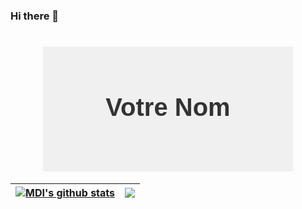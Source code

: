 ### Hi there 👋
<h1 align="center">
  <svg xmlns="http://www.w3.org/2000/svg" viewBox="0 0 400 200" width="400" height="200">
  <!-- Définir un fond stylé -->
  <rect x="0" y="0" width="400" height="200" fill="#f0f0f0" />
  
  <!-- Afficher votre nom -->
  <text x="50%" y="50%" dominant-baseline="middle" text-anchor="middle" font-family="Arial" font-size="40" fill="#333">
    Votre Nom
  </text>
</svg>
</h1>

| <a href="https://github.com/anuraghazra/github-readme-stats"><img align="center" src="https://github-readme-stats.vercel.app/api?username=gitmehdii&show_icons=true&include_all_commits=true&theme=buefy&hide_border=true" alt="MDI's github stats" /></a> | <a href="https://github.com/anuraghazra/github-readme-stats"><img align="center" src="https://github-readme-stats.vercel.app/api/top-langs/?username=anuraghazra&layout=compact&theme=buefy&hide_border=true" /></a> |
| ------------- | ------------- |
